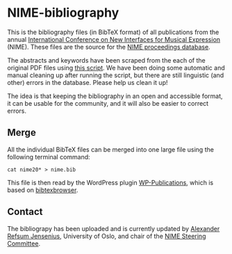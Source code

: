 NIME-bibliography
=================

This is the bibliography files (in BibTeX format) of all publications from the annual [International Conference on New Interfaces for Musical Expression](http://www.nime.org) (NIME). These files are the source for the [NIME proceedings database](http://www.nime.org/archives/). 

The abstracts and keywords have been scraped from the each of the original PDF files using [this script](https://github.com/olovholm/NIME). We have been doing some automatic and manual cleaning up after running the script, but there are still linguistic (and other) errors in the database. Please help us clean it up!

The idea is that keeping the bibliography in an open and accessible format, it can be usable for the community, and it will also be easier to correct errors. 

Merge 
--------

All the individual BibTeX files can be merged into one large file using the following terminal command: 

    cat nime20* > nime.bib

This file is then read by the  WordPress plugin [WP-Publications](http://www.monperrus.net/martin/wp-publications), which is based on [bibtexbrowser](http://www.monperrus.net/martin/bibtexbrowser/). 



Contact
-------
The bibliograpy has been uploaded and is currently updated by [Alexander Refsum Jensenius](http://www.hf.uio.no/imv/english/people/aca/alexanje/index.html), University of Oslo, and chair of the [NIME Steering Committee](http://www.nime.org/committee/).